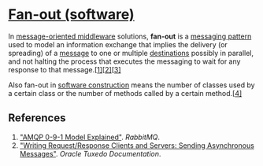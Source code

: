 # [Fan-out (software)](https://en.wikipedia.org/wiki/Fan-out_(software))

In [message-oriented middleware](https://en.wikipedia.org/wiki/Message-oriented_middleware) solutions, **fan-out** is a [messaging pattern](https://en.wikipedia.org/wiki/Messaging_pattern) used to model an information exchange that implies the delivery (or spreading) of a [message](https://en.wikipedia.org/wiki/Message) to one or multiple [destinations](https://en.wikipedia.org/wiki/Message_queue) possibly in parallel, and not halting the process that executes the messaging to wait for any response to that message.[[1\]](https://en.wikipedia.org/wiki/Fan-out_(software)#cite_note-1)[[2\]](https://en.wikipedia.org/wiki/Fan-out_(software)#cite_note-2)[[3\]](https://en.wikipedia.org/wiki/Fan-out_(software)#cite_note-3)

Also fan-out in [software construction](https://en.wikipedia.org/wiki/Software_construction) means the number of classes used by a certain class or the number of methods called by a certain method.[[4\]](https://en.wikipedia.org/wiki/Fan-out_(software)#cite_note-4)

## References

1.  ["AMQP 0-9-1 Model Explained"](https://www.rabbitmq.com/tutorials/amqp-concepts.html). *RabbitMQ*.
2. ["Writing Request/Response Clients and Servers: Sending Asynchronous Messages"](https://docs.oracle.com/cd/E13161_01/tuxedo/docs10gr3/pgc/pgreq.html#wp1055477). *Oracle Tuxedo Documentation*.


